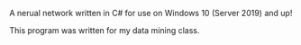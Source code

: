 A nerual network written in C# for use on Windows 10 (Server 2019) and up!

This program was written for my data mining class.
